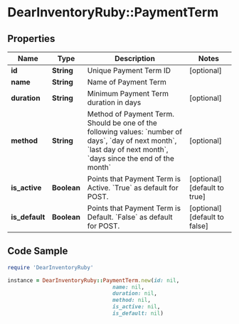 # DearInventoryRuby::PaymentTerm

## Properties

Name | Type | Description | Notes
------------ | ------------- | ------------- | -------------
**id** | **String** | Unique Payment Term ID | [optional] 
**name** | **String** | Name of Payment Term | 
**duration** | **String** | Minimum Payment Term duration in days | [optional] 
**method** | **String** | Method of Payment Term. Should be one of the following values: &#x60;number of days&#x60;, &#x60;day of next month&#x60;, &#x60;last day of next month&#x60;, &#x60;days since the end of the month&#x60; | [optional] 
**is_active** | **Boolean** | Points that Payment Term is Active. &#x60;True&#x60; as default for POST. | [optional] [default to true]
**is_default** | **Boolean** | Points that Payment Term is Default. &#x60;False&#x60; as default for POST. | [optional] [default to false]

## Code Sample

```ruby
require 'DearInventoryRuby'

instance = DearInventoryRuby::PaymentTerm.new(id: nil,
                                 name: nil,
                                 duration: nil,
                                 method: nil,
                                 is_active: nil,
                                 is_default: nil)
```


